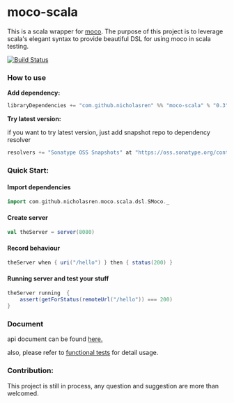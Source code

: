moco-scala
==========

This is a scala wrapper for [moco](https://github.com/dreamhead/moco).
The purpose of this project is to leverage scala's elegant syntax to provide beautiful DSL for using moco in scala testing.

[![Build Status](https://travis-ci.org/nicholasren/moco-scala.svg?branch=master)](https://travis-ci.org/nicholasren/moco-scala)

### How to use

__Add dependency:__
```sbt
libraryDependencies += "com.github.nicholasren" %% "moco-scala" % "0.3"
```
__Try latest version:__

if you want to try latest version, just add snapshot repo to dependency resolver

```scala
resolvers += "Sonatype OSS Snapshots" at "https://oss.sonatype.org/content/repositories/snapshots"
```

### Quick Start:

#### Import dependencies
```scala
import com.github.nicholasren.moco.scala.dsl.SMoco._
```

#### Create server
```scala
val theServer = server(8080)
```

#### Record behaviour
```scala
theServer when { uri("/hello") } then { status(200) }
```

#### Running server and test your stuff

```scala
theServer running  {
    assert(getForStatus(remoteUrl("/hello")) === 200)
}
```

### Document
api document can be found [here.](doc/api.md)

also, please refer to [functional tests](https://github.com/nicholasren/moco-scala/tree/master/src/test/scala/features) for detail usage.

### Contribution:
This project is still in process, any question and suggestion are more than welcomed.
